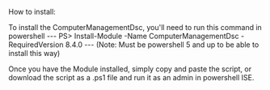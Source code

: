 How to install: 

To install the ComputerManagementDsc, you'll need to run this command in powershell --- PS> Install-Module -Name ComputerManagementDsc -RequiredVersion 8.4.0 ---
(Note: Must be powershell 5 and up to be able to install this way)

Once you have the Module installed, simply copy and paste the script, or download the script as a .ps1 file and run it as an admin in powershell ISE.
